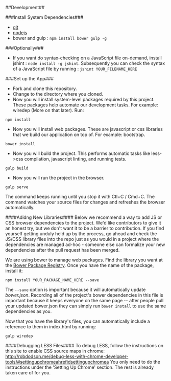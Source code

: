 ##Development##

###Install System Dependencies###
 - [git](http://git-scm.com/)
 - [nodejs](https://nodejs.org/)
 - bower and gulp : ```npm install bower gulp -g```

###Optionally###
 - If you want do syntax-checking on a JavaScript file on-demand, install jshint : ```node install -g jshint```. Subsequently you can check the syntax of a JavaScript file by running : ```jshint YOUR_FILENAME_HERE```

###Set up the App###
 - Fork and clone this repository.
 - Change to the directory where you cloned.
 - Now you will install system-level packages required by this project. These packages help automate our development tasks. For example: wiredep (More on that later). Run:
```
npm install
```
 - Now you will install web packages. These are javascript or css libraries that we build our application on top of. For example: bootstrap.
```
bower install
```
 - Now you will build the project. This performs automatic tasks like less->css compilation, javascript linting, and running tests.
```
gulp build
```

 - Now you will run the project in the browser. 
```
gulp serve
```
The command keeps running until you stop it with Ctl+C / Cmd+C. The command watches your source files for changes and refreshes the browser automatically.

####Adidng New Libraries####
Below we recommend a way to add JS or CSS browser dependencies to the project. We'd like contributors to give it an honest try, but we don't want it to be a barrier to contribution. If you find yourself getting unduly held up by the process, go ahead and check the JS/CSS library files into the repo just as you would in a project where the dependencies are managed ad-hoc - someone else can formalize your new dependencies after the pull request has been merged.

We are using bower to manage web packages. Find the library you want at the [Bower Package Registry](http://bower.io/search/). Once you have the name of the package, install it:
```
npm install YOUR_PACKAGE_NAME_HERE --save
```
The ```--save``` option is important because it will automatically update *bower.json*. Recording all of the project's bower dependencies in this file is important because it keeps everyone on the same page -- after people pull your updated bower.json they can simply run ```bower install``` to use the same dependencies as you.

Now that you have the library's files, you can automatically include a reference to them in index.html by running:
```
gulp wiredep
```

####Debugging LESS Files####
To debug LESS, follow the instructions on this site to enable CSS source maps in chrome:
http://robdodson.me/debug-less-with-chrome-developer-tools/#settingupchromeahrefidsettingupchromea
You only need to do the instructions under the 'Setting Up Chrome' section. The rest is already taken care of for you.
